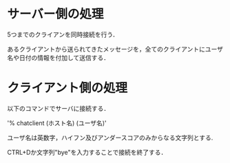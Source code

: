 # サーバー側の処理

5つまでのクライアンを同時接続を行う．

あるクライアントから送られてきたメッセージを，全てのクライアントにユーザ名や日付の情報を付加して送信する．


# クライアント側の処理

以下のコマンドでサーバに接続する．

'% chatclient (ホスト名) (ユーザ名)'

ユーザ名は英数字，ハイフン及びアンダースコアのみからなる文字列とする.

CTRL+Dか文字列"bye"を入力することで接続を終了する．
